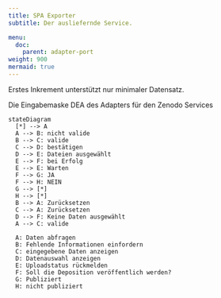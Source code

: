 ```yaml
---
title: SPA Exporter
subtitle: Der ausliefernde Service.

menu:
  doc:
    parent: adapter-port
weight: 900
mermaid: true
---
```

Erstes Inkrement unterstützt nur minimaler Datensatz.

Die Eingabemaske DEA des Adapters für den Zenodo Services

```mermaid
stateDiagram
  [*] --> A
  A --> B: nicht valide
  B --> C: valide
  C --> D: bestätigen
  D --> E: Dateien ausgewählt
  E --> F: bei Erfolg
  E --> E: Warten
  F --> G: JA
  F --> H: NEIN
  G --> [*]
  H --> [*]
  B --> A: Zurücksetzen
  C --> A: Zurücksetzen
  D --> F: Keine Daten ausgewählt
  A --> C: valide

  A: Daten abfragen
  B: Fehlende Informationen einfordern
  C: eingegebene Daten anzeigen
  D: Datenauswahl anzeigen
  E: Uploadstatus rückmelden
  F: Soll die Deposition veröffentlich werden?
  G: Publiziert
  H: nicht publiziert
```

